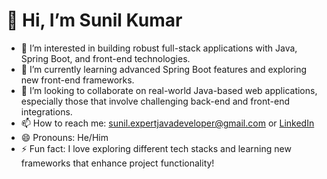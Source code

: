 # 👋 Hi, I’m Sunil Kumar

- 👀 I’m interested in building robust full-stack applications with Java, Spring Boot, and front-end technologies.
- 🌱 I’m currently learning advanced Spring Boot features and exploring new front-end frameworks.
- 💞️ I’m looking to collaborate on real-world Java-based web applications, especially those that involve challenging back-end and front-end integrations.
- 📫 How to reach me: [sunil.expertjavadeveloper@gmail.com](mailto:sunilkmr.java.dev1611@gmail.com) or [LinkedIn](https://www.linkedin.com/in/sunil-kumar-a99ba5238/)
- 😄 Pronouns: He/Him
- ⚡ Fun fact: I love exploring different tech stacks and learning new frameworks that enhance project functionality!
